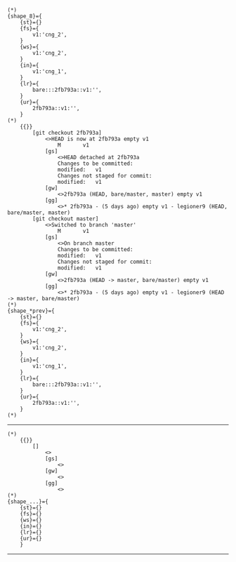     (*)            
    {shape_8}={
        {st}={}
        {fs}={
            v1:'cng_2',
        }
        {ws}={
            v1:'cng_2',
        }
        {in}={
            v1:'cng_1',
        }
        {lr}={
            bare:::2fb793a::v1:'',
        }
        {ur}={
            2fb793a::v1:'',
        }
    (*)
        {{}}
            [git checkout 2fb793a]
                <>HEAD is now at 2fb793a empty v1
                    M       v1
                [gs]
                    <>HEAD detached at 2fb793a
                    Changes to be committed:
                    modified:   v1
                    Changes not staged for commit:
                    modified:   v1
                [gw]
                    <>2fb793a (HEAD, bare/master, master) empty v1
                [gg]
                    <>* 2fb793a - (5 days ago) empty v1 - legioner9 (HEAD, bare/master, master)
            [git checkout master]
                <>Switched to branch 'master'
                    M       v1
                [gs]
                    <>On branch master
                    Changes to be committed:
                    modified:   v1
                    Changes not staged for commit:
                    modified:   v1
                [gw]
                    <>2fb793a (HEAD -> master, bare/master) empty v1
                [gg]
                    <>* 2fb793a - (5 days ago) empty v1 - legioner9 (HEAD -> master, bare/master)
    (*)            
    {shape_*prev}={
        {st}={}
        {fs}={
            v1:'cng_2',
        }
        {ws}={
            v1:'cng_2',
        }
        {in}={
            v1:'cng_1',
        }
        {lr}={
            bare:::2fb793a::v1:'',
        }
        {ur}={
            2fb793a::v1:'',
        }
    (*)

    


-------------------------------
    (*)
        {{}}
            []
                <>
                [gs]
                    <>
                [gw]
                    <>
                [gg]
                    <>
    (*)            
    {shape_...}={
        {st}={}
        {fs}={}
        {ws}={}
        {in}={}
        {lr}={}
        {ur}={}
        }
-------------------------------